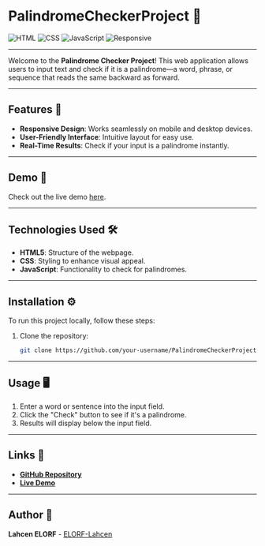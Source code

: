 # PalindromeCheckerProject 🧩

![HTML](https://img.shields.io/badge/HTML-5-orange.svg) ![CSS](https://img.shields.io/badge/CSS-3-blue.svg) ![JavaScript](https://img.shields.io/badge/JavaScript-ES6-yellow.svg) ![Responsive](https://img.shields.io/badge/Responsive-Design-green.svg)

---

Welcome to the **Palindrome Checker Project**! This web application allows users to input text and check if it is a palindrome—a word, phrase, or sequence that reads the same backward as forward.

---

## Features 🌟
- **Responsive Design**: Works seamlessly on mobile and desktop devices.
- **User-Friendly Interface**: Intuitive layout for easy use.
- **Real-Time Results**: Check if your input is a palindrome instantly.

---

## Demo 🎥
Check out the live demo [here](https://elorf-lahcen.github.io/PalindromeCheckerProject/).

---

## Technologies Used 🛠️
- **HTML5**: Structure of the webpage.
- **CSS**: Styling to enhance visual appeal.
- **JavaScript**: Functionality to check for palindromes.

---

## Installation ⚙️
To run this project locally, follow these steps:

1. Clone the repository:
   ```bash
   git clone https://github.com/your-username/PalindromeCheckerProject.git
   ```

---

## Usage 🖥️
1. Enter a word or sentence into the input field.
2. Click the "Check" button to see if it's a palindrome.
3. Results will display below the input field.

---

## Links 🔗
- **[GitHub Repository](https://github.com/ELORF-Lahcen/PalindromeCheckerProject)**
- **[Live Demo](https://elorf-lahcen.github.io/PalindromeCheckerProject/)**

---

## Author 👤
**Lahcen ELORF** - [ELORF-Lahcen](https://github.com/ELORF-Lahcen)

